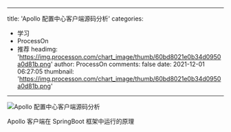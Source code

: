 
---
title: 'Apollo 配置中心客户端源码分析'
categories: 
 - 学习
 - ProcessOn
 - 推荐
headimg: 'https://img.processon.com/chart_image/thumb/60bd8021e0b34d0950a0d81b.png'
author: ProcessOn
comments: false
date: 2021-12-01 06:27:05
thumbnail: 'https://img.processon.com/chart_image/thumb/60bd8021e0b34d0950a0d81b.png'
---

<div>   
<img class="thumb" alt="Apollo 配置中心客户端源码分析" src="https://img.processon.com/chart_image/thumb/60bd8021e0b34d0950a0d81b.png" referrerpolicy="no-referrer">
<p>Apollo 客户端在 SpringBoot 框架中运行的原理</p>  
</div>
            